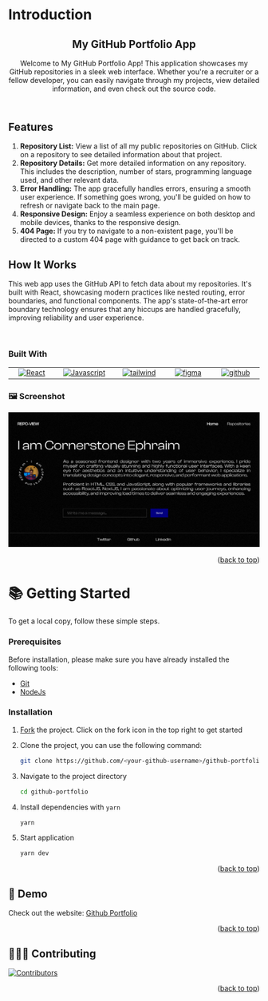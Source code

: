 <div id="top"></div>

# Introduction

<header>
        <h2>My GitHub Portfolio App</h2>
        <p>Welcome to My GitHub Portfolio App! This application showcases my GitHub repositories in a sleek web interface. Whether you're a recruiter or a fellow developer, you can easily navigate through my projects, view detailed information, and even check out the source code.</p>
</header>

<section>
        <h2>Features</h2>
        <ol>
            <li><strong>Repository List:</strong> View a list of all my public repositories on GitHub. Click on a repository to see detailed information about that project.</li>
            <li><strong>Repository Details:</strong> Get more detailed information on any repository. This includes the description, number of stars, programming language used, and other relevant data.</li>
            <li><strong>Error Handling:</strong> The app gracefully handles errors, ensuring a smooth user experience. If something goes wrong, you'll be guided on how to refresh or navigate back to the main page.</li>
            <li><strong>Responsive Design:</strong> Enjoy a seamless experience on both desktop and mobile devices, thanks to the responsive design.</li>
            <li><strong>404 Page:</strong> If you try to navigate to a non-existent page, you'll be directed to a custom 404 page with guidance to get back on track.</li>
        </ol>
</section>

<section>
        <h2>How It Works</h2>
        <p>This web app uses the GitHub API to fetch data about my repositories. It's built with React, showcasing modern practices like nested routing, error boundaries, and functional components. The app's state-of-the-art error boundary technology ensures that any hiccups are handled gracefully, improving reliability and user experience.</p>
</section>
<br>

### Built With

 <table width="100%">
     <tbody  width="100%">
  <tr  width="100%">
    <td align="center" width="200px">
      <a href="https://reactjs.org/" target="_blank" rel="noreferrer"><img src="https://raw.githubusercontent.com/danielcranney/readme-generator/main/public/icons/skills/react-colored.svg" width="60" height="60" alt="React" /></a>
    </td>

   <td align="Center" width="200px">
        <a href="https://developer.mozilla.org/en-US/docs/Web/JavaScript" target="_blank" rel="noreferrer"><img src="https://raw.githubusercontent.com/danielcranney/readme-generator/main/public/icons/skills/javascript-colored.svg" width="60" height="60" alt="Javascript" /></a>
    </td>
  <td align="Center" width="200px">
      <a href="https://tailwindcss.com/" target="_blank" rel="noreferrer"><img src="https://raw.githubusercontent.com/danielcranney/readme-generator/main/public/icons/skills/tailwindcss-colored.svg" width="60" height="60" alt="tailwind" /></a>
    </td>
  <td align="Center" width="200px">
      <a href="https://figma.com/" target="_blank" rel="noreferrer"><img src="https://raw.githubusercontent.com/danielcranney/readme-generator/main/public/icons/skills/figma-colored.svg" width="60" height="60" alt="figma" /></a>
    </td>
  <td align="Center" width="200px">
      <a href="https://github.com/" target="_blank" rel="noreferrer"><img src="https://raw.githubusercontent.com/danielcranney/readme-generator/main/public/icons/socials/github.svg" width="60" height="60" alt="github" /></a>
    </td>
  </tr>
</tbody>
  </table>
  
### 🖼️ Screenshot

![localhost_3000_(HP Elitebook Folio 9470m)](./img/localhost_5173_.png)

<p align="right">(<a href="#top">back to top</a>)</p>

# 📚 Getting Started

To get a local copy, follow these simple steps.

### Prerequisites

Before installation, please make sure you have already installed the following tools:

- [Git](https://git-scm.com/downloads)
- [NodeJs](https://nodejs.org/en/download/)

### Installation

1. [Fork](https://github.com/Cornerstone-04/github-portfolio/fork) the project. Click on the fork icon in the top right to get started
2. Clone the project, you can use the following command:

   ```bash
   git clone https://github.com/<your-github-username>/github-portfolio.git
   ```

3. Navigate to the project directory

   ```bash
   cd github-portfolio
   ```

4. Install dependencies with `yarn`

   ```bash
   yarn
   ```

5. Start application

   ```bash
   yarn dev
   ```

<p align="right">(<a href="#top">back to top</a>)</p>

## 🎨 Demo

Check out the website: [Github Portfolio](https://cornerstone-github.netlify.app/)

<p align="right">(<a href="#top">back to top</a>)</p>

## 👩🏽‍💻 Contributing

[![Contributors](https://contrib.rocks/image?repo=Cornerstone-04/github-portfolio)](https://github.com/Cornerstone-04/github-portfolio/graphs/contributors)

<p align="right">(<a href="#top">back to top</a>)</p>
